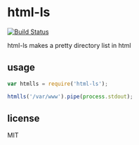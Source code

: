 html-ls
===

[![Build Status](https://travis-ci.org/jarofghosts/html-ls.png?branch=master)](https://travis-ci.org/jarofghosts/html-ls)

html-ls makes a pretty directory list in html

## usage

````js
var htmlls = require('html-ls');

htmlls('/var/www').pipe(process.stdout);
````

## license

MIT
